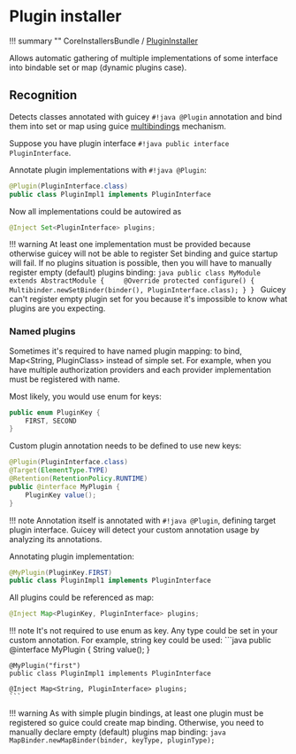 # Plugin installer

!!! summary ""
    CoreInstallersBundle / [PluginInstaller](https://github.com/xvik/dropwizard-guicey/tree/dw-2.1/src/main/java/ru/vyarus/dropwizard/guice/module/installer/feature/plugin/PluginInstaller.java)

Allows automatic gathering of multiple implementations of some interface into bindable set or map (dynamic plugins case).  

## Recognition

Detects classes annotated with guicey `#!java @Plugin` annotation and bind them into set or map using guice 
[multibindings](https://github.com/google/guice/wiki/Multibindings) mechanism.

Suppose you have plugin interface `#!java public interface PluginInterface`.

Annotate plugin implementations with `#!java @Plugin`:

```java
@Plugin(PluginInterface.class)
public class PluginImpl1 implements PluginInterface
```

Now all implementations could be autowired as

```java
@Inject Set<PluginInterface> plugins;
```

!!! warning
    At least one implementation must be provided because otherwise guicey will not be able to register
    Set<PluginInterface> binding and guice startup will fail.
    If no plugins situation is possible, then you will have to manually register empty (default)
    plugins binding: 
    ```java
    public class MyModule extends AbstractModule {    
        @Override
        protected configure() {
            Multibinder.newSetBinder(binder(), PluginInterface.class);
        }
    }
    ```
    Guicey can't register empty plugin set for you because it's impossible to know what plugins are you expecting.

### Named plugins

Sometimes it's required to have named plugin mapping: to bind, Map<String, PluginClass> instead of simple set.
For example, when you have multiple authorization providers and each provider implementation must be registered with name.

Most likely, you would use enum for keys:

```java
public enum PluginKey {
    FIRST, SECOND
}
```

Custom plugin annotation needs to be defined to use new keys:

```java
@Plugin(PluginInterface.class)
@Target(ElementType.TYPE)
@Retention(RetentionPolicy.RUNTIME)
public @interface MyPlugin {
    PluginKey value();
}
```

!!! note
    Annotation itself is annotated with `#!java @Plugin`, defining target plugin interface.
    Guicey will detect your custom annotation usage by analyzing its annotations. 

Annotating plugin implementation:

```java
@MyPlugin(PluginKey.FIRST)
public class PluginImpl1 implements PluginInterface
```

All plugins could be referenced as map:

```java
@Inject Map<PluginKey, PluginInterface> plugins;
```

!!! note
    It's not required to use enum as key. Any type could be set in your custom annotation. 
    For example, string key could be used: 
    ```java
    public @interface MyPlugin {
        String value();
    }
    
    @MyPlugin("first")
    public class PluginImpl1 implements PluginInterface
    
    @Inject Map<String, PluginInterface> plugins;
    ```

!!! warning
    As with simple plugin bindings, at least one plugin must be registered so guice could create map binding.
    Otherwise, you need to manually declare empty (default) plugins map binding:
    ```java
    MapBinder.newMapBinder(binder, keyType, pluginType);
    ```